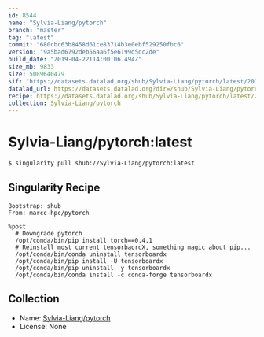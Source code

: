 ```yaml
---
id: 8544
name: "Sylvia-Liang/pytorch"
branch: "master"
tag: "latest"
commit: "680cbc63b8458d61ce83714b3e0ebf529250fbc6"
version: "9a5bad6792deb56aa6f5e6199d5dc2de"
build_date: "2019-04-22T14:00:06.494Z"
size_mb: 9833
size: 5089640479
sif: "https://datasets.datalad.org/shub/Sylvia-Liang/pytorch/latest/2019-04-22-680cbc63-9a5bad67/9a5bad6792deb56aa6f5e6199d5dc2de.simg"
datalad_url: https://datasets.datalad.org?dir=/shub/Sylvia-Liang/pytorch/latest/2019-04-22-680cbc63-9a5bad67/
recipe: https://datasets.datalad.org/shub/Sylvia-Liang/pytorch/latest/2019-04-22-680cbc63-9a5bad67/Singularity
collection: Sylvia-Liang/pytorch
---
```


# Sylvia-Liang/pytorch:latest

```bash
$ singularity pull shub://Sylvia-Liang/pytorch:latest
```

## Singularity Recipe

```singularity
Bootstrap: shub
From: marcc-hpc/pytorch

%post
  # Downgrade pytorch
  /opt/conda/bin/pip install torch==0.4.1
  # Reinstall most current tensorbaordX, something magic about pip...
  /opt/conda/bin/conda uninstall tensorboardx
  /opt/conda/bin/pip install -U tensorboardx
  /opt/conda/bin/pip uninstall -y tensorboardx
  /opt/conda/bin/conda install -c conda-forge tensorboardx
```

## Collection

 - Name: [Sylvia-Liang/pytorch](https://github.com/Sylvia-Liang/pytorch)
 - License: None

